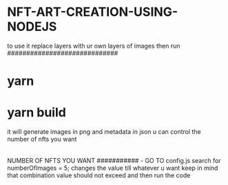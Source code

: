 # NFT-ART-CREATION-USING-NODEJS

to use it replace layers with ur own layers of images 
then run 
#############################
# yarn


# yarn build

it will generate images in png and metadata in json
u can control the number of nfts you want 
######


NUMBER OF NFTS YOU WANT 
########### -
GO TO config.js
search for numberOfImages = 5;
changes the value till whatever u want keep in mind that combination value should not exceed and then run the code
